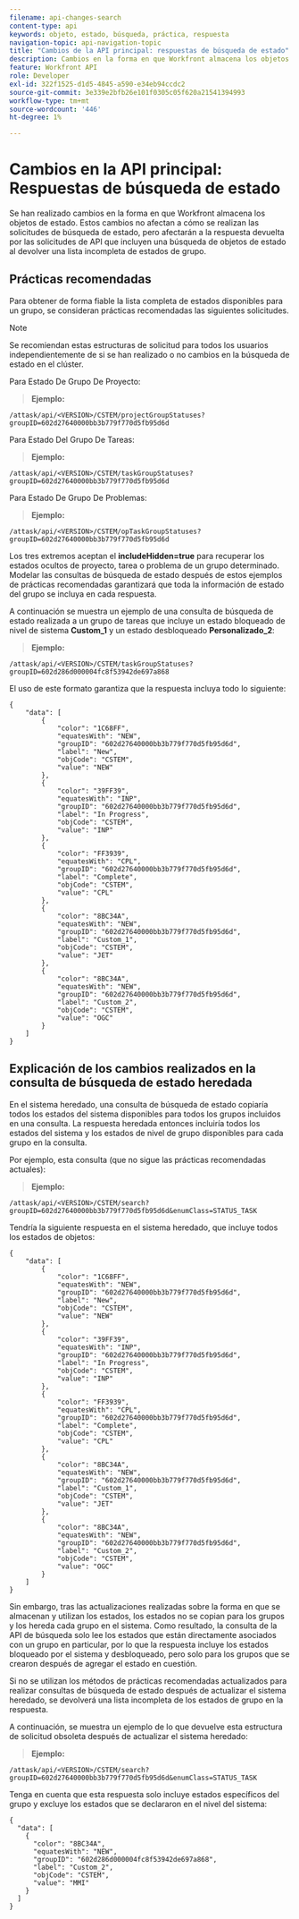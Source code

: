```yaml
---
filename: api-changes-search
content-type: api
keywords: objeto, estado, búsqueda, práctica, respuesta
navigation-topic: api-navigation-topic
title: "Cambios de la API principal: respuestas de búsqueda de estado"
description: Cambios en la forma en que Workfront almacena los objetos de estado.
feature: Workfront API
role: Developer
exl-id: 322f1525-d1d5-4845-a590-e34eb94ccdc2
source-git-commit: 3e339e2bfb26e101f0305c05f620a21541394993
workflow-type: tm+mt
source-wordcount: '446'
ht-degree: 1%

---
```


# Cambios en la API principal: Respuestas de búsqueda de estado

Se han realizado cambios en la forma en que Workfront almacena los objetos de estado. Estos cambios no afectan a cómo se realizan las solicitudes de búsqueda de estado, pero afectarán a la respuesta devuelta por las solicitudes de API que incluyen una búsqueda de objetos de estado al devolver una lista incompleta de estados de grupo.

## Prácticas recomendadas

Para obtener de forma fiable la lista completa de estados disponibles para un grupo, se consideran prácticas recomendadas las siguientes solicitudes.

>[!NOTE]
>
>Se recomiendan estas estructuras de solicitud para todos los usuarios independientemente de si se han realizado o no cambios en la búsqueda de estado en el clúster.

Para Estado De Grupo De Proyecto:

>**Ejemplo:**

```
/attask/api/<VERSION>/CSTEM/projectGroupStatuses?groupID=602d27640000bb3b779f770d5fb95d6d
```

Para Estado Del Grupo De Tareas:

>**Ejemplo:**

```
/attask/api/<VERSION>/CSTEM/taskGroupStatuses?groupID=602d27640000bb3b779f770d5fb95d6d
```

Para Estado De Grupo De Problemas:

>**Ejemplo:**

```
/attask/api/<VERSION>/CSTEM/opTaskGroupStatuses?groupID=602d27640000bb3b779f770d5fb95d6d
```

Los tres extremos aceptan el **includeHidden=true** para recuperar los estados ocultos de proyecto, tarea o problema de un grupo determinado. Modelar las consultas de búsqueda de estado después de estos ejemplos de prácticas recomendadas garantizará que toda la información de estado del grupo se incluya en cada respuesta.

A continuación se muestra un ejemplo de una consulta de búsqueda de estado realizada a un grupo de tareas que incluye un estado bloqueado de nivel de sistema **Custom_1** y un estado desbloqueado **Personalizado_2**:

>**Ejemplo:**

```
/attask/api/<VERSION>/CSTEM/taskGroupStatuses?groupID=602d286d000004fc8f53942de697a868
```

El uso de este formato garantiza que la respuesta incluya todo lo siguiente:

```
{
    "data": [
        {
            "color": "1C68FF",
            "equatesWith": "NEW",
            "groupID": "602d27640000bb3b779f770d5fb95d6d",
            "label": "New",
            "objCode": "CSTEM",
            "value": "NEW"
        },
        {
            "color": "39FF39",
            "equatesWith": "INP",
            "groupID": "602d27640000bb3b779f770d5fb95d6d",
            "label": "In Progress",
            "objCode": "CSTEM",
            "value": "INP"
        },
        {
            "color": "FF3939",
            "equatesWith": "CPL",
            "groupID": "602d27640000bb3b779f770d5fb95d6d",
            "label": "Complete",
            "objCode": "CSTEM",
            "value": "CPL"
        },
        {
            "color": "8BC34A",
            "equatesWith": "NEW",
            "groupID": "602d27640000bb3b779f770d5fb95d6d",
            "label": "Custom_1",
            "objCode": "CSTEM",
            "value": "JET"
        },
        {
            "color": "8BC34A",
            "equatesWith": "NEW",
            "groupID": "602d27640000bb3b779f770d5fb95d6d",
            "label": "Custom_2",
            "objCode": "CSTEM",
            "value": "OGC"
        }
    ]
}
```

## Explicación de los cambios realizados en la consulta de búsqueda de estado heredada

En el sistema heredado, una consulta de búsqueda de estado copiaría todos los estados del sistema disponibles para todos los grupos incluidos en una consulta. La respuesta heredada entonces incluiría todos los estados del sistema y los estados de nivel de grupo disponibles para cada grupo en la consulta.

Por ejemplo, esta consulta (que no sigue las prácticas recomendadas actuales):

>**Ejemplo:**

```
/attask/api/<VERSION>/CSTEM/search?groupID=602d27640000bb3b779f770d5fb95d6d&enumClass=STATUS_TASK
```

Tendría la siguiente respuesta en el sistema heredado, que incluye todos los estados de objetos:

```
{
    "data": [
        {
            "color": "1C68FF",
            "equatesWith": "NEW",
            "groupID": "602d27640000bb3b779f770d5fb95d6d",
            "label": "New",
            "objCode": "CSTEM",
            "value": "NEW"
        },
        {
            "color": "39FF39",
            "equatesWith": "INP",
            "groupID": "602d27640000bb3b779f770d5fb95d6d",
            "label": "In Progress",
            "objCode": "CSTEM",
            "value": "INP"
        },
        {
            "color": "FF3939",
            "equatesWith": "CPL",
            "groupID": "602d27640000bb3b779f770d5fb95d6d",
            "label": "Complete",
            "objCode": "CSTEM",
            "value": "CPL"
        },
        {
            "color": "8BC34A",
            "equatesWith": "NEW",
            "groupID": "602d27640000bb3b779f770d5fb95d6d",
            "label": "Custom_1",
            "objCode": "CSTEM",
            "value": "JET"
        },
        {
            "color": "8BC34A",
            "equatesWith": "NEW",
            "groupID": "602d27640000bb3b779f770d5fb95d6d",
            "label": "Custom_2",
            "objCode": "CSTEM",
            "value": "OGC"
        }
    ]
}
```

Sin embargo, tras las actualizaciones realizadas sobre la forma en que se almacenan y utilizan los estados, los estados no se copian para los grupos y los hereda cada grupo en el sistema. Como resultado, la consulta de la API de búsqueda solo lee los estados que están directamente asociados con un grupo en particular, por lo que la respuesta incluye los estados bloqueado por el sistema y desbloqueado, pero solo para los grupos que se crearon después de agregar el estado en cuestión.

Si no se utilizan los métodos de prácticas recomendadas actualizados para realizar consultas de búsqueda de estado después de actualizar el sistema heredado, se devolverá una lista incompleta de los estados de grupo en la respuesta.

A continuación, se muestra un ejemplo de lo que devuelve esta estructura de solicitud obsoleta después de actualizar el sistema heredado:

>**Ejemplo:**

```
/attask/api/<VERSION>/CSTEM/search?groupID=602d27640000bb3b779f770d5fb95d6d&enumClass=STATUS_TASK
```

Tenga en cuenta que esta respuesta solo incluye estados específicos del grupo y excluye los estados que se declararon en el nivel del sistema:

```
{
  "data": [
    {
      "color": "8BC34A",
      "equatesWith": "NEW",
      "groupID": "602d286d000004fc8f53942de697a868",
      "label": "Custom_2",
      "objCode": "CSTEM",
      "value": "MMI"
    }
  ]
}
```
